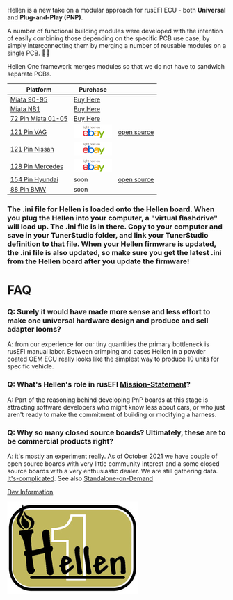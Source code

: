 
Hellen is a new take on a modular approach for rusEFI ECU - both **Universal** and **Plug-and-Play (PNP)**.

A number of functional building modules were developed with the intention of easily combining those depending on the specific PCB use case, by simply interconnecting them by merging a number of reusable modules on a single PCB. 🤜🤛 

Hellen One framework merges modules so that we do not have to sandwich separate PCBs.


|Platform|Purchase| |
|--------|--------|--|
|[Miata 90-95](Hellen64-Miata-NA6-94)|[Buy Here](https://www.beermoneymotorsports.com/)|
|[Miata NB1](Hellen-NB1)|[Buy Here](https://www.beermoneymotorsports.com/)|
|[72 Pin Miata 01-05](Hellen72)|[Buy Here](https://www.beermoneymotorsports.com/)|
|[121 Pin VAG](Hellen121VAG)|<a href="https://www.ebay.com/itm/334048095704"><img src="Images/ebay_gen_button.gif"></a>|[open source](https://github.com/rusefi/hellen121vag)|
|[121 Pin Nissan](Hellen-121-Nissan)|<a href="https://www.ebay.com/itm/334061645783"><img src="Images/ebay_gen_button.gif"></a>|
|[128 Pin Mercedes](Hellen-128-Mercedes)|<a href="https://www.ebay.com/itm/334094173341"><img src="Images/ebay_gen_button.gif"></a>|
|[154 Pin Hyundai](Hellen-154-Hyundai)|soon|[open source](https://github.com/rusefi/hellen154hyundai)|
|[88 Pin BMW](Hellen-88-BMW)|soon|


### The .ini file for Hellen is loaded onto the Hellen board. When you plug the Hellen into your computer, a "virtual flashdrive" will load up. The .ini file is in there. Copy to your computer and save in your TunerStudio folder, and link your TunerStudio definition to that file. When your Hellen firmware is updated, the .ini file is also updated, so make sure you get the latest .ini from the Hellen board after you update the firmware!

# FAQ

### Q: Surely it would have made more sense and less effort to make one universal hardware design and produce and sell adapter looms?

A: from our experience for our tiny quantities the primary bottleneck is rusEFI manual labor. Between crimping and cases Hellen in a powder coated OEM ECU really looks like the simplest way to produce 10 units for specific vehicle.

### Q: What's Hellen's role in rusEFI [Mission-Statement](Mission-Statement)?

A: Part of the reasoning behind developing PnP boards at this stage is attracting software developers who might know less about cars, or who just aren't ready to make the commitment of building or modifying a harness.

### Q: Why so many closed source boards? Ultimately, these are to be commercial products right?

A: it's mostly an experiment really. As of October 2021 we have couple of open source boards with very little community interest and a some closed source boards with a very enthusiastic dealer. We are still gathering data. [It's-complicated](It's-complicated). See also [Standalone-on-Demand](Standalone-on-Demand)


[Dev Information](https://github.com/andreika-git/hellen-one/wiki) 



![x](Hardware/Hellen/hellen-one-logo-300.jpg)